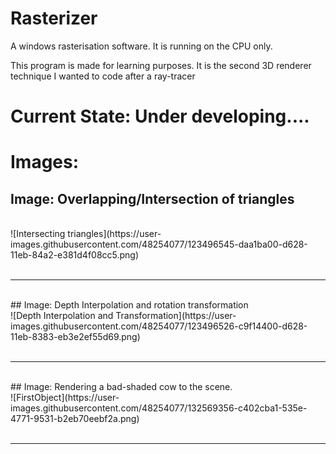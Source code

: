 # Rasterizer
A windows rasterisation software. It is running on the CPU only. 

This program is made for learning purposes. It is the second 3D renderer technique I wanted to code after a ray-tracer

# Current State: Under developing....

# Images:
## Image: Overlapping/Intersection of triangles
<br>
![Intersecting triangles](https://user-images.githubusercontent.com/48254077/123496545-daa1ba00-d628-11eb-84a2-e381d4f08cc5.png)
<br><br>
<hr>
<br>
## Image: Depth Interpolation and rotation transformation <br>
![Depth Interpolation and Transformation](https://user-images.githubusercontent.com/48254077/123496526-c9f14400-d628-11eb-8383-eb3e2ef55d69.png)
<br><br>
<hr>
<br>
## Image: Rendering a bad-shaded cow to the scene. <br>
![FirstObject](https://user-images.githubusercontent.com/48254077/132569356-c402cba1-535e-4771-9531-b2eb70eebf2a.png)
<br><br>
<hr>
<br>
